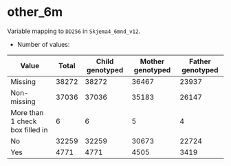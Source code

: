 # other_6m
Variable mapping to `DD256` in `Skjema4_6mnd_v12`.
- Number of values:

| Value | Total | Child genotyped | Mother genotyped | Father genotyped |
| ----- | ----- | --------------- | ---------------- | ---------------- |
| Missing | 38272 | 38272 | 36467 | 23937 |
| Non-missing | 37036 | 37036 | 35183 | 26147 |
| More than 1 check box filled in | 6 | 6 | 5 |4 |
| No | 32259 | 32259 | 30673 |22724 |
| Yes | 4771 | 4771 | 4505 |3419 |



